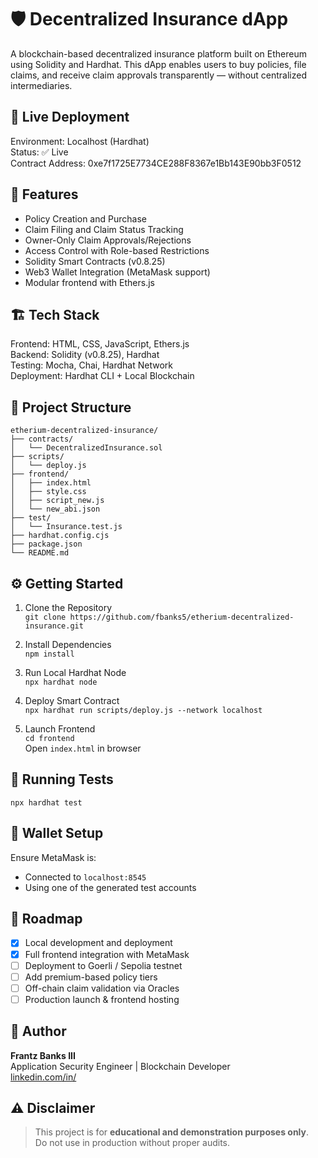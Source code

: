 # 🛡️ Decentralized Insurance dApp

A blockchain-based decentralized insurance platform built on Ethereum using Solidity and Hardhat. This dApp enables users to buy policies, file claims, and receive claim approvals transparently — without centralized intermediaries.

## 🚀 Live Deployment

Environment: Localhost (Hardhat)  
Status: ✅ Live  
Contract Address: 0xe7f1725E7734CE288F8367e1Bb143E90bb3F0512

## 🧩 Features

- Policy Creation and Purchase
- Claim Filing and Claim Status Tracking
- Owner-Only Claim Approvals/Rejections
- Access Control with Role-based Restrictions
- Solidity Smart Contracts (v0.8.25)
- Web3 Wallet Integration (MetaMask support)
- Modular frontend with Ethers.js

## 🏗 Tech Stack

Frontend: HTML, CSS, JavaScript, Ethers.js  
Backend: Solidity (v0.8.25), Hardhat  
Testing: Mocha, Chai, Hardhat Network  
Deployment: Hardhat CLI + Local Blockchain

## 🧱 Project Structure

```
etherium-decentralized-insurance/
├── contracts/
│   └── DecentralizedInsurance.sol
├── scripts/
│   └── deploy.js
├── frontend/
│   ├── index.html
│   ├── style.css
│   ├── script_new.js
│   └── new_abi.json
├── test/
│   └── Insurance.test.js
├── hardhat.config.cjs
├── package.json
└── README.md
```

## ⚙️ Getting Started

1. Clone the Repository  
   `git clone https://github.com/fbanks5/etherium-decentralized-insurance.git`

2. Install Dependencies  
   `npm install`

3. Run Local Hardhat Node  
   `npx hardhat node`

4. Deploy Smart Contract  
   `npx hardhat run scripts/deploy.js --network localhost`

5. Launch Frontend  
   `cd frontend`  
   Open `index.html` in browser

## 🧪 Running Tests

`npx hardhat test`

## 🔐 Wallet Setup

Ensure MetaMask is:

- Connected to `localhost:8545`
- Using one of the generated test accounts

## 📅 Roadmap

- [x] Local development and deployment
- [x] Full frontend integration with MetaMask
- [ ] Deployment to Goerli / Sepolia testnet
- [ ] Add premium-based policy tiers
- [ ] Off-chain claim validation via Oracles
- [ ] Production launch & frontend hosting

## 🧠 Author

**Frantz Banks III**  
Application Security Engineer | Blockchain Developer  
[linkedin.com/in/]([frantz-banks-iii-m-s-726bb6149](https://www.linkedin.com/in/frantz-banks-iii-m-s-726bb6149/))

## ⚠️ Disclaimer

> This project is for **educational and demonstration purposes only**.  
> Do not use in production without proper audits.
